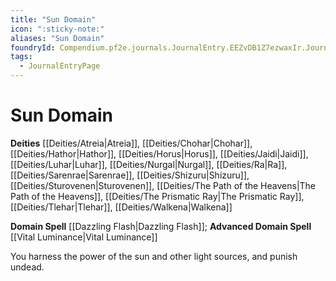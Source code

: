 ```yaml
---
title: "Sun Domain"
icon: ":sticky-note:"
aliases: "Sun Domain"
foundryId: Compendium.pf2e.journals.JournalEntry.EEZvDB1Z7ezwaxIr.JournalEntryPage.CkBvj5y1lAm1jnsc
tags:
  - JournalEntryPage
---
```


# Sun Domain
**Deities** [[Deities/Atreia|Atreia]], [[Deities/Chohar|Chohar]], [[Deities/Hathor|Hathor]], [[Deities/Horus|Horus]], [[Deities/Jaidi|Jaidi]], [[Deities/Luhar|Luhar]], [[Deities/Nurgal|Nurgal]], [[Deities/Ra|Ra]], [[Deities/Sarenrae|Sarenrae]], [[Deities/Shizuru|Shizuru]], [[Deities/Sturovenen|Sturovenen]], [[Deities/The Path of the Heavens|The Path of the Heavens]], [[Deities/The Prismatic Ray|The Prismatic Ray]], [[Deities/Tlehar|Tlehar]], [[Deities/Walkena|Walkena]]

**Domain Spell** [[Dazzling Flash|Dazzling Flash]]; **Advanced Domain Spell** [[Vital Luminance|Vital Luminance]]

You harness the power of the sun and other light sources, and punish undead.